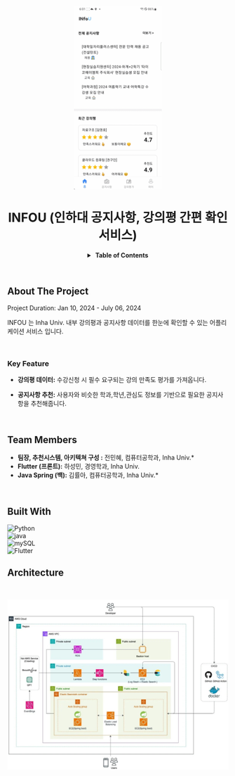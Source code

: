 <div align="center">
  
<img src="/descript/image1.gif" width="200">


# INFOU (인하대 공지사항, 강의평 간편 확인 서비스)

<details>
  <summary><strong>&nbsp;Table of Contents</strong></summary>


&nbsp;  
[About The Project](#about-the-project)<br/>
[Team Members](#team-members)<br/>
[Built With](#built-with)<br/>
[Architecture](#aws-architecture)<br/>
[model](#model)<br/>

</details>

</div>

&nbsp;

<!-- ABOUT THE PROJECT -->
## About The Project

Project Duration: Jan 10, 2024 - July 06, 2024

INFOU 는 Inha Univ. 내부 강의평과 공지사항 데이터를 한눈에 확인할 수 있는 어플리케이션 서비스 입니다. 

&nbsp;

### Key Feature
- **강의평 데이터:** 수강신청 시 필수 요구되는 강의 만족도 평가를 가져옵니다.

- **공지사항 추천:** 사용자와 비슷한 학과,학년,관심도 정보를 기반으로 필요한 공지사항을 추천해줍니다.


&nbsp;

<!-- Team -->
## Team Members
* **팀장, 추천시스템, 아키텍쳐 구성 :** 전민혜, 컴퓨터공학과, Inha Univ.* 
* **Flutter (프론트):** 하성민, 경영학과, Inha Univ.
* **Java Spring (백):** 김률아, 컴퓨터공학과, Inha Univ.* 


&nbsp;

<!-- Built with -->
## Built With
![Python](https://img.shields.io/badge/Python-3.11.4-3776AB?style=for-the-badge&logo=python&logoColor=yellow)   
![java](https://img.shields.io/badge/NodeJS-18.17.0-339933?style=for-the-badge&logo=nodedotjs&logoColor=yellow)  
![mySQL](https://img.shields.io/badge/MySQL-4479A1?style=flat-square&logo=MySQL&logoColor=white)  
![Flutter](https://img.shields.io/badge/flutter-02569B?style=for-the-badge&logo=flutter&logoColor=white)
&nbsp;

## Architecture
&nbsp;

![image](descript/image2.jpg)
